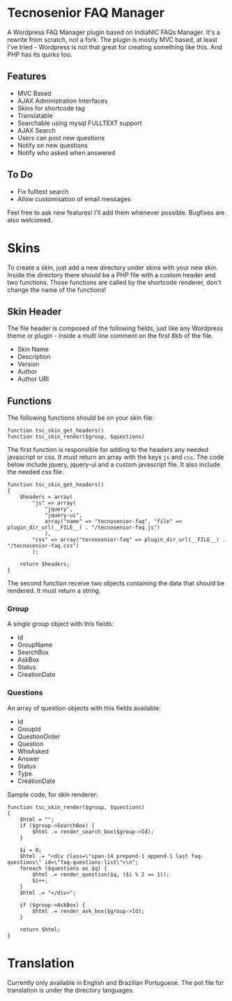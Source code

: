 Tecnosenior FAQ Manager
=======================

A Wordpress FAQ Manager plugin based on IndiaNIC FAQs Manager. It's a rewrite from scratch, not a fork. 
The plugin is mostly MVC based, at least I've tried - Wordpress is not that great for creating something like this. 
And PHP has its quirks too. 

Features
--------
* MVC Based
* AJAX Administration Interfaces
* Skins for shortcode tag
* Translatable
* Searchable using mysql FULLTEXT support
* AJAX Search
* Users can post new questions
* Notify on new questions
* Notify who asked when answered

To Do
-----
* Fix fulltext search
* Allow customisation of email messages

Feel free to ask new features! I'll add them whenever possible. Bugfixes are also welcomed.

Skins
=====
To create a skin, just add a new directory under skins with your new skin. Inside the directory there should be a PHP
file with a custom header and two functions. Those functions are called by the shortcode renderer, don't change the name of
the functions!

Skin Header
-----------
The file header is composed of the following fields, just like any Wordpress theme or plugin - inside a multi line comment on 
the first 8kb of the file.

* Skin Name
* Description
* Version
* Author
* Author URI

Functions
---------
The following functions should be on your skin file:

	function tsc_skin_get_headers()
	function tsc_skin_render($group, $questions)

The first function is responsible for adding to the headers any needed javascript or css. It must return an array with the keys
`js` and `css`. The code below include jquery, jquery-ui and a custom javascript file. It also include the needed css file.

	function tsc_skin_get_headers()
	{
    	$headers = array(
        	"js" => array(
            	"jquery",
            	"jquery-ui",
            	array("name" => "tecnosenior-faq", "file" => plugin_dir_url(__FILE__) . "/tecnosenior-faq.js")
        		),
        	"css" => array("tecnosenior-faq" => plugin_dir_url(__FILE__) . "/tecnosenior-faq.css")
    		);
	
    	return $headers;
	}	

The second function receive two objects containing the data that should be rendered. It must return a string. 

### Group
A single group object with this fields:
- Id
- GroupName
- SearchBox
- AskBox
- Status
- CreationDate

### Questions
An array of question objects with this fields available:
- Id
- GroupId
- QuestionOrder
- Question
- WhoAsked
- Answer
- Status
- Type
- CreationDate

Sample code, for skin renderer: 

	function tsc_skin_render($group, $questions)
	{
    	$html = "";
    	if ($group->SearchBox) {
        	$html .= render_search_box($group->Id);
    	}
	
    	$i = 0;
    	$html .= "<div class=\"span-14 prepend-1 append-1 last faq-questions\" id=\"faq-questions-list\">\n";
    	foreach ($questions as $q) {
        	$html .= render_question($q, ($i % 2 == 1));
        	$i++;
    	}
    	$html .= "</div>";
	
    	if ($group->AskBox) {
        	$html .= render_ask_box($group->Id);
    	}
	
    	return $html;
	}

Translation
===========
Currently only available in English and Brazilian Portuguese. The pot file for translation is under the directory languages.